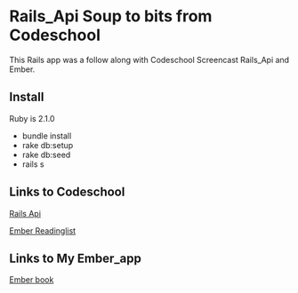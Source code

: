 # Rails_Api Soup to bits from Codeschool
This Rails app was a follow along with Codeschool Screencast Rails_Api and Ember.


## Install
Ruby is 2.1.0


* bundle install
* rake db:setup
* rake db:seed
* rails s

## Links to Codeschool
[Rails Api](https://github.com/codeschool/RailsAPISoupToBits)

[Ember Readinglist](https://github.com/codeschool/EmberReadinglist)

## Links to My Ember_app
[Ember book](https://github.com/RossLitzenberger/Ember-bookreview)
